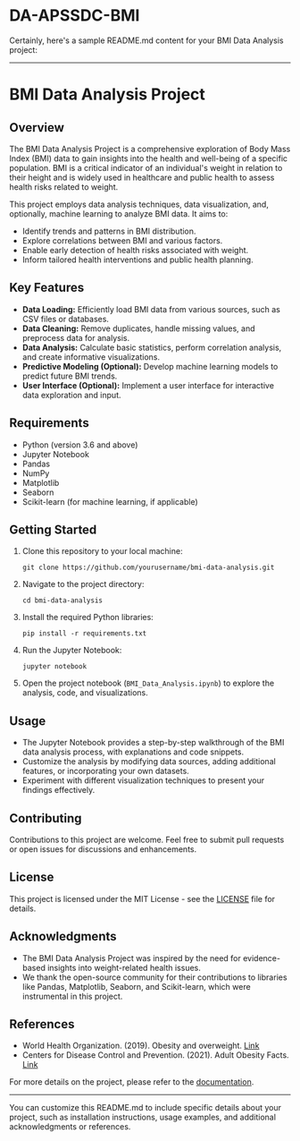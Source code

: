 # DA-APSSDC-BMI
Certainly, here's a sample README.md content for your BMI Data Analysis project:

---

# BMI Data Analysis Project

## Overview

The BMI Data Analysis Project is a comprehensive exploration of Body Mass Index (BMI) data to gain insights into the health and well-being of a specific population. BMI is a critical indicator of an individual's weight in relation to their height and is widely used in healthcare and public health to assess health risks related to weight.

This project employs data analysis techniques, data visualization, and, optionally, machine learning to analyze BMI data. It aims to:

- Identify trends and patterns in BMI distribution.
- Explore correlations between BMI and various factors.
- Enable early detection of health risks associated with weight.
- Inform tailored health interventions and public health planning.

## Key Features

- **Data Loading:** Efficiently load BMI data from various sources, such as CSV files or databases.
- **Data Cleaning:** Remove duplicates, handle missing values, and preprocess data for analysis.
- **Data Analysis:** Calculate basic statistics, perform correlation analysis, and create informative visualizations.
- **Predictive Modeling (Optional):** Develop machine learning models to predict future BMI trends.
- **User Interface (Optional):** Implement a user interface for interactive data exploration and input.

## Requirements

- Python (version 3.6 and above)
- Jupyter Notebook
- Pandas
- NumPy
- Matplotlib
- Seaborn
- Scikit-learn (for machine learning, if applicable)

## Getting Started

1. Clone this repository to your local machine:

   ```
   git clone https://github.com/yourusername/bmi-data-analysis.git
   ```

2. Navigate to the project directory:

   ```
   cd bmi-data-analysis
   ```

3. Install the required Python libraries:

   ```
   pip install -r requirements.txt
   ```

4. Run the Jupyter Notebook:

   ```
   jupyter notebook
   ```

5. Open the project notebook (`BMI_Data_Analysis.ipynb`) to explore the analysis, code, and visualizations.

## Usage

- The Jupyter Notebook provides a step-by-step walkthrough of the BMI data analysis process, with explanations and code snippets.
- Customize the analysis by modifying data sources, adding additional features, or incorporating your own datasets.
- Experiment with different visualization techniques to present your findings effectively.

## Contributing

Contributions to this project are welcome. Feel free to submit pull requests or open issues for discussions and enhancements.

## License

This project is licensed under the MIT License - see the [LICENSE](LICENSE) file for details.

## Acknowledgments

- The BMI Data Analysis Project was inspired by the need for evidence-based insights into weight-related health issues.
- We thank the open-source community for their contributions to libraries like Pandas, Matplotlib, Seaborn, and Scikit-learn, which were instrumental in this project.

## References

- World Health Organization. (2019). Obesity and overweight. [Link](https://www.who.int/news-room/fact-sheets/detail/obesity-and-overweight)
- Centers for Disease Control and Prevention. (2021). Adult Obesity Facts. [Link](https://www.cdc.gov/obesity/data/adult.html)

For more details on the project, please refer to the [documentation](documentation.pdf).

---

You can customize this README.md to include specific details about your project, such as installation instructions, usage examples, and additional acknowledgments or references.
